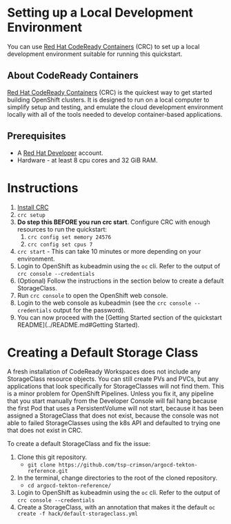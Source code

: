 # Setting up a Local Development Environment

You can use [Red Hat CodeReady Containers](https://developers.redhat.com/products/codeready-containers/overview) (CRC) to set up a local development environment suitable for running this quickstart.

## About CodeReady Containers

[Red Hat CodeReady Containers](https://developers.redhat.com/products/codeready-containers/overview) (CRC) is the quickest way to get started building OpenShift clusters. It is designed to run on a local computer to simplify setup and testing, and emulate the cloud development environment locally with all of the tools needed to develop container-based applications.

## Prerequisites
* A [Red Hat Developer](https://developers.redhat.com/about) account.
* Hardware - at least 8 cpu cores and 32 GiB RAM.

# Instructions

1. [Install CRC](https://developers.redhat.com/download-manager/link/3868678)
2. `crc setup`
3. **Do step this BEFORE you run crc start**. Configure CRC with enough resources to run the quickstart:
   1. `crc config set memory 24576`
   2. `crc config set cpus 7`
4. `crc start` - This can take 10 minutes or more depending on your environment.
5. Login to OpenShift as kubeadmin using the `oc` cli. Refer to the output of `crc console --credentials`
6. (Optional) Follow the instructions in the section below to create a default StorageClass.
7. Run `crc console` to open the OpenShift web console.
8. Login to the web console as kubeadmin (see the `crc console --credentials` output for the password).
9. You can now proceed with the [Getting Started section of the quickstart README](../README.md#Getting Started).

# Creating a Default Storage Class
A fresh installation of CodeReady Workspaces does not include any StorageClass resource objects. You can still create
PVs and PVCs, but any applications that look specifically for StorageClasses will not find them. This is a minor
problem for OpenShift Pipelines. Unless you fix it, any pipeline that you start manually from the Developer Console will
fail hang because the first Pod that uses a PersistentVolume will not start, because it has been assigned a StorageClass
that does not exist, because the console was not able to failed StorageClasses using the k8s API and defaulted to trying
one that does not exist in CRC.

To create a default StorageClass and fix the issue:
1. Clone this git repository.
   * `git clone https://github.com/tsp-crimson/argocd-tekton-reference.git`
2. In the terminal, change directories to the root of the cloned repository.
   * `cd argocd-tekton-reference/`
3. Login to OpenShift as kubeadmin using the `oc` cli. Refer to the output of `crc console --credentials`
4. Create a StorageClass, with an annotation that makes it the default `oc create -f hack/default-storageclass.yml`
